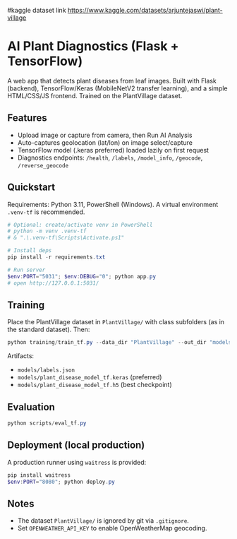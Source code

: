 #kaggle dataset link
https://www.kaggle.com/datasets/arjuntejaswi/plant-village


# AI Plant Diagnostics (Flask + TensorFlow)

A web app that detects plant diseases from leaf images. Built with Flask (backend), TensorFlow/Keras (MobileNetV2 transfer learning), and a simple HTML/CSS/JS frontend. Trained on the PlantVillage dataset.

## Features
- Upload image or capture from camera, then Run AI Analysis
- Auto-captures geolocation (lat/lon) on image select/capture
- TensorFlow model (.keras preferred) loaded lazily on first request
- Diagnostics endpoints: `/health`, `/labels`, `/model_info`, `/geocode`, `/reverse_geocode`

## Quickstart
Requirements: Python 3.11, PowerShell (Windows). A virtual environment `.venv-tf` is recommended.

```powershell
# Optional: create/activate venv in PowerShell
# python -m venv .venv-tf
# & ".\.venv-tf\Scripts\Activate.ps1"

# Install deps
pip install -r requirements.txt

# Run server
$env:PORT="5031"; $env:DEBUG="0"; python app.py
# open http://127.0.0.1:5031/
```

## Training
Place the PlantVillage dataset in `PlantVillage/` with class subfolders (as in the standard dataset). Then:

```powershell
python training/train_tf.py --data_dir "PlantVillage" --out_dir "models" --epochs 8 --batch_size 32 --img_size 224
```

Artifacts:
- `models/labels.json`
- `models/plant_disease_model_tf.keras` (preferred)
- `models/plant_disease_model_tf.h5` (best checkpoint)

## Evaluation
```powershell
python scripts/eval_tf.py
```

## Deployment (local production)
A production runner using `waitress` is provided:

```powershell
pip install waitress
$env:PORT="8080"; python deploy.py
```

## Notes
- The dataset `PlantVillage/` is ignored by git via `.gitignore`.
- Set `OPENWEATHER_API_KEY` to enable OpenWeatherMap geocoding.
